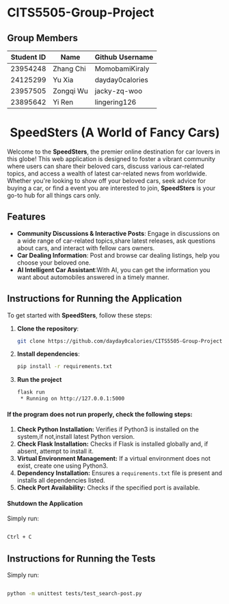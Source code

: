 # CITS5505-Group-Project
## Group Members

<div align="center">

| Student ID | Name      | Github Username |
| ---------- | --------- | --------------- |
| 23954248   | Zhang Chi | MomobamiKiraly  |
| 24125299   | Yu Xia    | dayday0calories |
| 23957505   | Zongqi Wu | jacky-zq-woo    |
| 23895642   | Yi Ren    | lingering126    |

</div>
<div align="center">

<h1 align="center">SpeedSters (A World of Fancy Cars)</h1>

</div>

Welcome to the **SpeedSters**, the premier online destination for car lovers in this globe! This web application is designed to foster a vibrant community where users can share their beloved cars, discuss various car-related topics, and access a wealth of latest car-related news from worldwide. Whether you're looking to show off your beloved cars, seek advice for buying a car, or find a event you are interested to join, **SpeedSters** is your go-to hub for all things cars only.

## Features

- **Community Discussions & Interactive Posts**: Engage in discussions on a wide range of car-related topics,share latest releases, ask questions about cars, and interact with fellow cars owners.
- **Car Dealing Information**: Post and browse car dealing listings, help you choose your beloved one.
- **AI Intelligent Car Assistant**:With AI, you can get the information you want about automobiles answered in a timely manner.




## Instructions for Running the Application

To get started with **SpeedSters**, follow these steps:

1. **Clone the repository**:
   ```sh
   git clone https://github.com/dayday0calories/CITS5505-Group-Project
2. **Install dependencies**:
   ```sh
   pip install -r requirements.txt
3. **Run the project**
   ```sh
   flask run
    * Running on http://127.0.0.1:5000
    ```

#### If the program does not run properly, check the following steps:


1. **Check Python Installation:** Verifies if Python3 is installed on the system,if not,install latest Python version.
2. **Check Flask Installation:** Checks if Flask is installed globally and, if absent, attempt to install it.
3. **Virtual Environment Management:** If a virtual environment  does not exist, create one using Python3.
4. **Dependency Installation:** Ensures a `requirements.txt` file is present and installs all dependencies listed.
5. **Check Port Availability:** Checks if the specified port is available. 



#### Shutdown the Application
Simply run:
```bash

Ctrl + C
```

## Instructions for Running the Tests

Simply run:
```bash

python -m unittest tests/test_search-post.py
```



